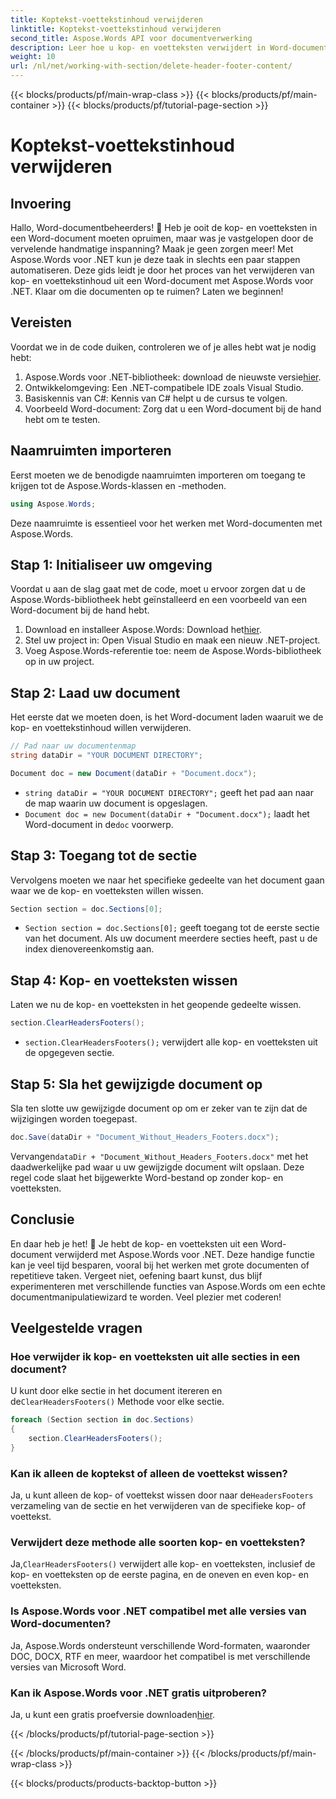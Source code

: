 ```yaml
---
title: Koptekst-voettekstinhoud verwijderen
linktitle: Koptekst-voettekstinhoud verwijderen
second_title: Aspose.Words API voor documentverwerking
description: Leer hoe u kop- en voetteksten verwijdert in Word-documenten met Aspose.Words voor .NET. Deze stapsgewijze handleiding zorgt voor efficiënt documentbeheer.
weight: 10
url: /nl/net/working-with-section/delete-header-footer-content/
---
```


{{< blocks/products/pf/main-wrap-class >}}
{{< blocks/products/pf/main-container >}}
{{< blocks/products/pf/tutorial-page-section >}}

# Koptekst-voettekstinhoud verwijderen

## Invoering

Hallo, Word-documentbeheerders! 📝 Heb je ooit de kop- en voetteksten in een Word-document moeten opruimen, maar was je vastgelopen door de vervelende handmatige inspanning? Maak je geen zorgen meer! Met Aspose.Words voor .NET kun je deze taak in slechts een paar stappen automatiseren. Deze gids leidt je door het proces van het verwijderen van kop- en voettekstinhoud uit een Word-document met Aspose.Words voor .NET. Klaar om die documenten op te ruimen? Laten we beginnen!

## Vereisten

Voordat we in de code duiken, controleren we of je alles hebt wat je nodig hebt:

1.  Aspose.Words voor .NET-bibliotheek: download de nieuwste versie[hier](https://releases.aspose.com/words/net/).
2. Ontwikkelomgeving: Een .NET-compatibele IDE zoals Visual Studio.
3. Basiskennis van C#: Kennis van C# helpt u de cursus te volgen.
4. Voorbeeld Word-document: Zorg dat u een Word-document bij de hand hebt om te testen.

## Naamruimten importeren

Eerst moeten we de benodigde naamruimten importeren om toegang te krijgen tot de Aspose.Words-klassen en -methoden.

```csharp
using Aspose.Words;
```

Deze naamruimte is essentieel voor het werken met Word-documenten met Aspose.Words.

## Stap 1: Initialiseer uw omgeving

Voordat u aan de slag gaat met de code, moet u ervoor zorgen dat u de Aspose.Words-bibliotheek hebt geïnstalleerd en een voorbeeld van een Word-document bij de hand hebt.

1.  Download en installeer Aspose.Words: Download het[hier](https://releases.aspose.com/words/net/).
2. Stel uw project in: Open Visual Studio en maak een nieuw .NET-project.
3. Voeg Aspose.Words-referentie toe: neem de Aspose.Words-bibliotheek op in uw project.

## Stap 2: Laad uw document

Het eerste dat we moeten doen, is het Word-document laden waaruit we de kop- en voettekstinhoud willen verwijderen.

```csharp
// Pad naar uw documentenmap
string dataDir = "YOUR DOCUMENT DIRECTORY";

Document doc = new Document(dataDir + "Document.docx");
```

- `string dataDir = "YOUR DOCUMENT DIRECTORY";` geeft het pad aan naar de map waarin uw document is opgeslagen.
- `Document doc = new Document(dataDir + "Document.docx");` laadt het Word-document in de`doc` voorwerp.

## Stap 3: Toegang tot de sectie

Vervolgens moeten we naar het specifieke gedeelte van het document gaan waar we de kop- en voetteksten willen wissen.

```csharp
Section section = doc.Sections[0];
```

- `Section section = doc.Sections[0];` geeft toegang tot de eerste sectie van het document. Als uw document meerdere secties heeft, past u de index dienovereenkomstig aan.

## Stap 4: Kop- en voetteksten wissen

Laten we nu de kop- en voetteksten in het geopende gedeelte wissen.

```csharp
section.ClearHeadersFooters();
```

- `section.ClearHeadersFooters();` verwijdert alle kop- en voetteksten uit de opgegeven sectie.

## Stap 5: Sla het gewijzigde document op

Sla ten slotte uw gewijzigde document op om er zeker van te zijn dat de wijzigingen worden toegepast.

```csharp
doc.Save(dataDir + "Document_Without_Headers_Footers.docx");
```

 Vervangen`dataDir + "Document_Without_Headers_Footers.docx"` met het daadwerkelijke pad waar u uw gewijzigde document wilt opslaan. Deze regel code slaat het bijgewerkte Word-bestand op zonder kop- en voetteksten.

## Conclusie

En daar heb je het! 🎉 Je hebt de kop- en voetteksten uit een Word-document verwijderd met Aspose.Words voor .NET. Deze handige functie kan je veel tijd besparen, vooral bij het werken met grote documenten of repetitieve taken. Vergeet niet, oefening baart kunst, dus blijf experimenteren met verschillende functies van Aspose.Words om een echte documentmanipulatiewizard te worden. Veel plezier met coderen!

## Veelgestelde vragen

### Hoe verwijder ik kop- en voetteksten uit alle secties in een document?

 U kunt door elke sectie in het document itereren en de`ClearHeadersFooters()` Methode voor elke sectie.

```csharp
foreach (Section section in doc.Sections)
{
    section.ClearHeadersFooters();
}
```

### Kan ik alleen de koptekst of alleen de voettekst wissen?

 Ja, u kunt alleen de kop- of voettekst wissen door naar de`HeadersFooters` verzameling van de sectie en het verwijderen van de specifieke kop- of voettekst.

### Verwijdert deze methode alle soorten kop- en voetteksten?

 Ja,`ClearHeadersFooters()` verwijdert alle kop- en voetteksten, inclusief de kop- en voetteksten op de eerste pagina, en de oneven en even kop- en voetteksten.

### Is Aspose.Words voor .NET compatibel met alle versies van Word-documenten?

Ja, Aspose.Words ondersteunt verschillende Word-formaten, waaronder DOC, DOCX, RTF en meer, waardoor het compatibel is met verschillende versies van Microsoft Word.

### Kan ik Aspose.Words voor .NET gratis uitproberen?

 Ja, u kunt een gratis proefversie downloaden[hier](https://releases.aspose.com/).

{{< /blocks/products/pf/tutorial-page-section >}}

{{< /blocks/products/pf/main-container >}}
{{< /blocks/products/pf/main-wrap-class >}}

{{< blocks/products/products-backtop-button >}}
